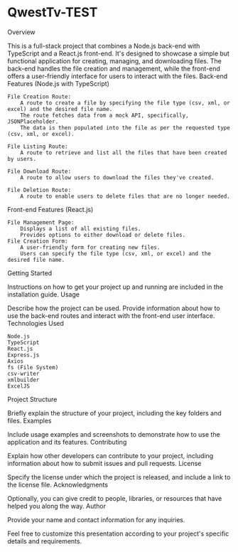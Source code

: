 # QwestTv-TEST
Overview

This is a full-stack project that combines a Node.js back-end with TypeScript and a React.js front-end. It's designed to showcase a simple but functional application for creating, managing, and downloading files. The back-end handles the file creation and management, while the front-end offers a user-friendly interface for users to interact with the files.
Back-end Features (Node.js with TypeScript)

    File Creation Route:
        A route to create a file by specifying the file type (csv, xml, or excel) and the desired file name.
        The route fetches data from a mock API, specifically, JSONPlaceholder.
        The data is then populated into the file as per the requested type (csv, xml, or excel).

    File Listing Route:
        A route to retrieve and list all the files that have been created by users.

    File Download Route:
        A route to allow users to download the files they've created.

    File Deletion Route:
        A route to enable users to delete files that are no longer needed.

Front-end Features (React.js)

    File Management Page:
        Displays a list of all existing files.
        Provides options to either download or delete files.
    File Creation Form:
        A user-friendly form for creating new files.
        Users can specify the file type (csv, xml, or excel) and the desired file name.

Getting Started

Instructions on how to get your project up and running are included in the installation guide.
Usage

Describe how the project can be used. Provide information about how to use the back-end routes and interact with the front-end user interface.
Technologies Used

    Node.js
    TypeScript
    React.js
    Express.js
    Axios
    fs (File System)
    csv-writer
    xmlbuilder
    ExcelJS

Project Structure

Briefly explain the structure of your project, including the key folders and files.
Examples

Include usage examples and screenshots to demonstrate how to use the application and its features.
Contributing

Explain how other developers can contribute to your project, including information about how to submit issues and pull requests.
License

Specify the license under which the project is released, and include a link to the license file.
Acknowledgments

Optionally, you can give credit to people, libraries, or resources that have helped you along the way.
Author

Provide your name and contact information for any inquiries.

Feel free to customize this presentation according to your project's specific details and requirements.
